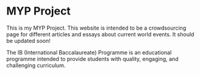 <html>
  <head>
    <h1><b>MYP Project</b></h1>
    <link href="style.css" rel="stylesheet">
  </head>
  <body>
    <div class='content'>
      <p>This is my MYP Project. This website is intended to be a crowdsourcing page for different articles and essays about current world events. It should be updated soon!</p>
    </div>
    <div class='image'>
      <p class='caption'>The IB (International Baccalaureate) Programme is an educational programme intended to provide students with quality, engaging, and challenging curriculum.
    </div>
  </body>
</html>
